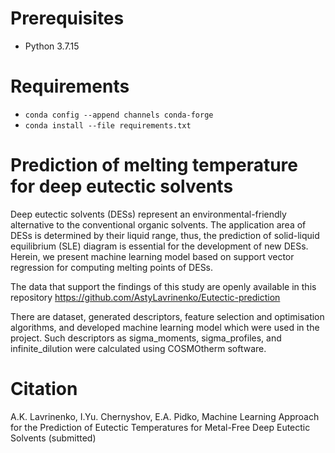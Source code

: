 # Prerequisites
* Python 3.7.15
# Requirements
* `conda config --append channels conda-forge`
* `conda install --file requirements.txt`
# Prediction of melting temperature for deep eutectic solvents

Deep eutectic solvents (DESs) represent an environmental-friendly alternative to the conventional organic solvents. The application area of DESs is determined by their liquid range, thus, the prediction of solid-liquid equilibrium (SLE) diagram is essential for the development of new DESs. Herein, we present machine learning model based on support vector regression for computing melting points of DESs.
 
The data that support the findings of this study are openly available in this repository https://github.com/AstyLavrinenko/Eutectic-prediction

There are dataset, generated descriptors, feature selection and optimisation algorithms, and developed machine learning model which were used in the project.
Such descriptors as sigma_moments, sigma_profiles, and infinite_dilution were calculated using COSMOtherm software.

# Citation
A.K. Lavrinenko, I.Yu. Chernyshov, E.A. Pidko, Machine Learning Approach for the Prediction of Eutectic Temperatures for Metal-Free Deep Eutectic Solvents (submitted)
